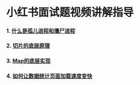 # 小红书面试题视频讲解指导

#### 1. [什么是孤儿进程和僵尸进程](https://www.bilibili.com/video/BV1KnXLYFEyQ/?spm_id_from=333.1387.upload.video_card.click&vd_source=b638fdfb9e01b75cd34cc317156b7a8e)

#### 2. [切片的底层原理](https://www.bilibili.com/video/BV1rzTTzsEJv/?spm_id_from=333.1387.upload.video_card.click&vd_source=1680a6fedc2270f3c093e88857407609)

#### 3. [Map的底层实现](https://www.bilibili.com/video/BV1n6TTz9ET3/?spm_id_from=333.1387.upload.video_card.click&vd_source=1680a6fedc2270f3c093e88857407609)

#### 4. [如何让数据统计页面加载速度变快](https://www.bilibili.com/video/BV1z7E9zLEzv/?spm_id_from=333.1387.upload.video_card.click&vd_source=1680a6fedc2270f3c093e88857407609)
